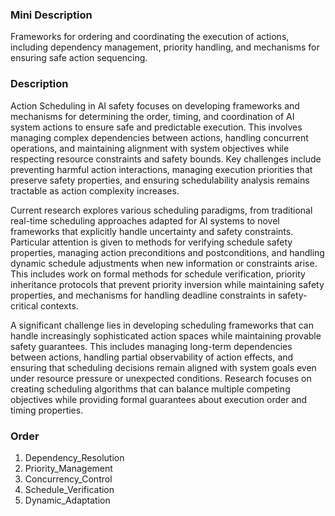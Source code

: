 ### Mini Description

Frameworks for ordering and coordinating the execution of actions, including dependency management, priority handling, and mechanisms for ensuring safe action sequencing.

### Description

Action Scheduling in AI safety focuses on developing frameworks and mechanisms for determining the order, timing, and coordination of AI system actions to ensure safe and predictable execution. This involves managing complex dependencies between actions, handling concurrent operations, and maintaining alignment with system objectives while respecting resource constraints and safety bounds. Key challenges include preventing harmful action interactions, managing execution priorities that preserve safety properties, and ensuring schedulability analysis remains tractable as action complexity increases.

Current research explores various scheduling paradigms, from traditional real-time scheduling approaches adapted for AI systems to novel frameworks that explicitly handle uncertainty and safety constraints. Particular attention is given to methods for verifying schedule safety properties, managing action preconditions and postconditions, and handling dynamic schedule adjustments when new information or constraints arise. This includes work on formal methods for schedule verification, priority inheritance protocols that prevent priority inversion while maintaining safety properties, and mechanisms for handling deadline constraints in safety-critical contexts.

A significant challenge lies in developing scheduling frameworks that can handle increasingly sophisticated action spaces while maintaining provable safety guarantees. This includes managing long-term dependencies between actions, handling partial observability of action effects, and ensuring that scheduling decisions remain aligned with system goals even under resource pressure or unexpected conditions. Research focuses on creating scheduling algorithms that can balance multiple competing objectives while providing formal guarantees about execution order and timing properties.

### Order

1. Dependency_Resolution
2. Priority_Management
3. Concurrency_Control
4. Schedule_Verification
5. Dynamic_Adaptation
